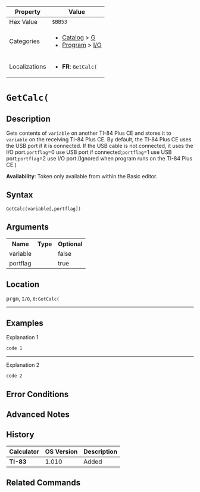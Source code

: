 | Property      | Value |
|---------------|-------|
| Hex Value     | `$BB53`|
| Categories    | <ul><li>[Catalog](../categories/Catalog.md) > [G](../categories/Catalog.md#G)</li><li>[Program](../categories/Program.md) > [I/O](../categories/Program.md#I/O)</li></ul> |
| Localizations | <ul><li><b>FR</b>: `GetCalc(`</li></ul> |

# `GetCalc(`

## Description
Gets contents of `variable` on another TI-84 Plus CE and stores it to `variable` on the receiving TI-84 Plus CE. By default, the TI-84 Plus CE uses the USB port if it is connected. If the USB cable is not connected, it uses the I/O port.`portflag`=0 use USB port if connected;`portflag`=1 use USB port;`portflag`=2 use I/O port.(Ignored when program runs on the TI-84 Plus CE.)


<b>Availability</b>: Token only available from within the Basic editor.

## Syntax
`GetCalc(variable[,portflag])`

## Arguments
<table>
<tr><th>Name</th><th>Type</th><th>Optional</th></tr>

<tr><td>variable</td><td></td><td>false</td></tr>

<tr><td>portflag</td><td></td><td>true</td></tr>

</table>

## Location
<kbd>prgm</kbd>, `I/O`, `0:GetCalc(`
<hr>

## Examples

Explanation 1
```ti-basic
code 1
```
---
Explanation 2
```ti-basic
code 2
```

## Error Conditions


## Advanced Notes


## History
| Calculator | OS Version | Description |
|------------|------------|-------------|
| <b>TI-83</b> | 1.010 | Added

## Related Commands

    
